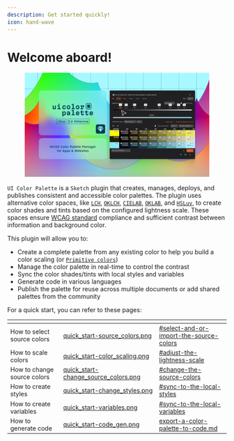 ```yaml
---
description: Get started quickly!
icon: hand-wave
---
```


# Welcome aboard!

<figure><img src=".gitbook/assets/plugin=SKETCH, version=ONE, isPluginPage=FALSE.png" alt=""><figcaption></figcaption></figure>

`UI Color Palette` is a `Sketch` plugin that creates, manages, deploys, and publishes consistent and accessible color palettes. The plugin uses alternative color spaces, like [`LCH`](glossary.md#lch), [`OKLCH`](glossary.md#oklch), [`CIELAB`](glossary.md#cielab), [`OKLAB`](glossary.md#oklab), and [`HSLuv`](glossary.md#hsluv), to create color shades and tints based on the configured lightness scale. These spaces ensure [WCAG standard](https://www.w3.org/WAI/standards-guidelines/wcag/) compliance and sufficient contrast between information and background color.

This plugin will allow you to:

* Create a complete palette from any existing color to help you build a color scaling (or [`Primitive colors`](glossary.md#primitives))
* Manage the color palette in real-time to control the contrast
* Sync the color shades/tints with local styles and variables
* Generate code in various languages
* Publish the palette for reuse across multiple documents or add shared palettes from the community

For a quick start, you can refer to these pages:

<table data-view="cards"><thead><tr><th></th><th data-hidden data-card-cover data-type="files"></th><th data-hidden data-card-target data-type="content-ref"></th></tr></thead><tbody><tr><td>How to select source colors</td><td><a href=".gitbook/assets/quick_start-source_colors.png">quick_start-source_colors.png</a></td><td><a href="guides/create-a-color-palette.md#select-and-or-import-the-source-colors">#select-and-or-import-the-source-colors</a></td></tr><tr><td>How to scale colors</td><td><a href=".gitbook/assets/quick_start-color_scaling.png">quick_start-color_scaling.png</a></td><td><a href="guides/create-a-color-palette.md#adjust-the-lightness-scale">#adjust-the-lightness-scale</a></td></tr><tr><td>How to change source colors</td><td><a href=".gitbook/assets/quick_start-change_source_colors.png">quick_start-change_source_colors.png</a></td><td><a href="guides/manage-a-color-palette.md#change-the-source-colors">#change-the-source-colors</a></td></tr><tr><td>How to create styles</td><td><a href=".gitbook/assets/quick_start-change_styles.png">quick_start-change_styles.png</a></td><td><a href="guides/sync-a-color-palette-to-the-local-library.md#sync-to-the-local-styles">#sync-to-the-local-styles</a></td></tr><tr><td>How to create variables</td><td><a href=".gitbook/assets/quick_start-variables.png">quick_start-variables.png</a></td><td><a href="guides/sync-a-color-palette-to-the-local-library.md#sync-to-the-local-variables">#sync-to-the-local-variables</a></td></tr><tr><td>How to generate code</td><td><a href=".gitbook/assets/quick_start-code_gen.png">quick_start-code_gen.png</a></td><td><a href="guides/export-a-color-palette-to-code.md">export-a-color-palette-to-code.md</a></td></tr></tbody></table>
